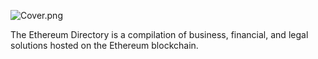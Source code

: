 ![Cover.png](github.com/open-esq/Ethereum-Directory/img/image.jpg)

The Ethereum Directory is a compilation of business, financial, and legal solutions hosted on the Ethereum blockchain.
